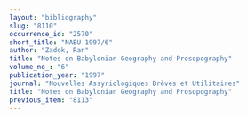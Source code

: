 ```yaml
---
layout: "bibliography"
slug: "8110"
occurrence_id: "2570"
short_title: "NABU 1997/6"
author: "Zadok, Ran"
title: "Notes on Babylonian Geography and Prosopography"
volume_no_: "6"
publication_year: "1997"
journal: "Nouvelles Assyriologiques Brèves et Utilitaires"
title: "Notes on Babylonian Geography and Prosopography"
previous_item: "8113"
---
```

